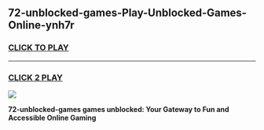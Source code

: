 
## 72-unblocked-games-Play-Unblocked-Games-Online-ynh7r
<h3>
<a href="https://premium76.site?title=72-unblocked-games&ref=25A">CLICK TO PLAY</a></h3>
<hr>

<h3>
<a href="https://premium76.site?title=72-unblocked-games&ref=25A">CLICK 2 PLAY</a>
  
</h3>

<a href="https://premium76.site?title=72-unblocked-games&ref=25A"><img src="https://clearcache.store/games.png"></a>


**72-unblocked-games games unblocked: Your Gateway to Fun and Accessible Online Gaming**

